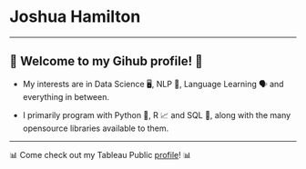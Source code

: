 # Joshua Hamilton

---

## 👋 Welcome to my Gihub profile! 👋

- My interests are in Data Science 🖥️, NLP 📃, Language Learning 🗣️ and everything in between.

- I primarily program with Python 🐍, R 📈 and SQL 💽, along with the many opensource libraries available to them.

---

📊 Come check out my Tableau Public [profile](https://public.tableau.com/app/profile/joshdavham)! 📊
